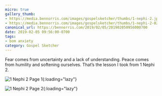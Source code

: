 ```yaml
---
micro: true
gallery_thumb:
- https://media.bennorris.com/images/gospelsketcher/thumbs/1-nephi-2.jpg
- https://media.bennorris.com/images/gospelsketcher/thumbs/1-nephi-2-02.jpg
canonical_url: https://bennorris.com/2019/02/05/201902050956000700
date: 2019-02-05 09:56:00-0700
tags:
- bom anxiety
category: Gospel Sketcher
---
```


Fear comes from uncertainty and a lack of understanding. Peace comes from humility and softening ourselves. That’s the lesson I took from 1 Nephi 2.

![1 Nephi 2 Page 1](https://media.bennorris.com/images/gospelsketcher/bom-anxiety-study/1-nephi-2.jpg){:loading="lazy"}

![1 Nephi 2 Page 2](https://media.bennorris.com/images/gospelsketcher/bom-anxiety-study/1-nephi-2-02.jpg){:loading="lazy"}
